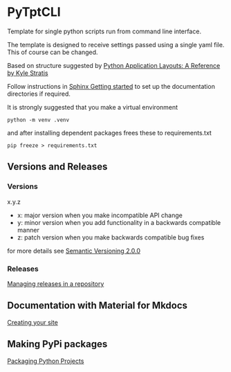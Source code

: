 # PyTptCLI
Template for single python scripts run from command line interface.

The template is designed to receive settings passed using a single yaml file.
This of course can be changed.

Based on structure suggested by [Python Application Layouts: A Reference
by Kyle Stratis](https://realpython.com/python-application-layouts/)

Follow instructions in [Sphinx Getting started](https://www.sphinx-doc.org/en/master/tutorial/getting-started.html#setting-up-your-project-and-development-environment) to set up the documentation directories if required.

It is strongly suggested that you make a virtual environment
```
python -m venv .venv
```

and after installing dependent packages frees these to requirements.txt
```
pip freeze > requirements.txt
```

## Versions and Releases

### Versions
x.y.z

- x: major version when you make incompatible API change
- y: minor version when you add functionality in a backwards compatible manner
- z: patch version when you make backwards compatible bug fixes

for more details see [Semantic Versioning 2.0.0](https://semver.org/#semantic-versioning-200)

### Releases

[Managing releases in a repository](https://docs.github.com/en/github/administering-a-repository/managing-releases-in-a-repository)

## Documentation with Material for Mkdocs

[Creating your site](https://squidfunk.github.io/mkdocs-material/creating-your-site/#minimal-configuration)

## Making PyPi packages

[Packaging Python Projects](https://packaging.python.org/en/latest/tutorials/packaging-projects/)